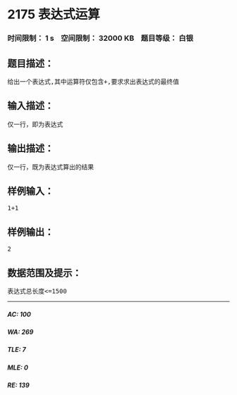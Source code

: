 # 2175 表达式运算   
### 时间限制： 1 s&nbsp;&nbsp;&nbsp;&nbsp;空间限制： 32000 KB&nbsp;&nbsp;&nbsp;&nbsp;题目等级： 白银  
## 题目描述：  

<pre>
给出一个表达式,其中运算符仅包含+,要求求出表达式的最终值
</pre>
  
  
## 输入描述：  

<pre>
仅一行，即为表达式
</pre>
  
  
## 输出描述：  

<pre>
仅一行，既为表达式算出的结果
</pre>
  
  
## 样例输入：  

<pre>
1+1
</pre>
  
  
## 样例输出：  

<pre>
2
</pre>
  
  
## 数据范围及提示：  

<pre>
表达式总长度<=1500
</pre>
  
  
***  

##### AC: 100  
##### WA: 269  
##### TLE: 7  
##### MLE: 0  
##### RE: 139  
